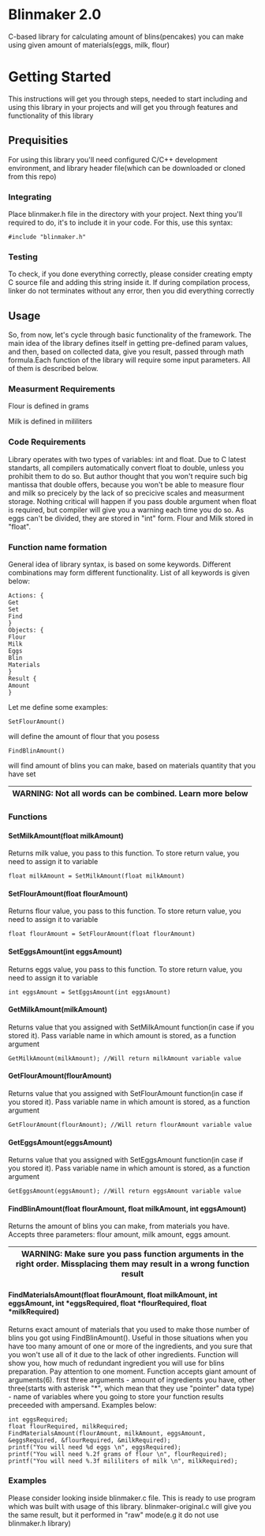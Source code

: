 # Blinmaker 2.0

C-based library for calculating amount of blins(pencakes) you can make using given amount of materials(eggs, milk, flour)

# Getting Started

This instructions will get you through steps, needed to start including and using this library in your projects and will get you through features and functionality of this library

## Prequisities

For using this library you'll need configured C/C++ development environment, and library header file(which can be downloaded or cloned from this repo)

### Integrating
                                                                                                                                                                                                                                             
Place blinmaker.h file in the directory with your project. Next thing you'll required to do, it's to include it in your code. For this, use this syntax:
```
#include "blinmaker.h"
```
### Testing

To check, if you done everything correctly, please consider creating empty C source file and adding this string inside it. If during compilation process, linker do not terminates without any error, then you did everything correctly 

## Usage

So, from now, let's cycle through basic functionality of the framework. The main idea of the library defines itself in getting pre-defined param values, and then, based on collected data, give you result, passed through math formula.Each function of the library will require some input parameters. All of them is described below.

### Measurment Requirements

Flour is defined in grams

Milk is defined in mililiters

### Code Requirements

Library operates with two types of variables: int and float. Due to C latest standarts, all compilers automatically convert float to double, unless you prohibit them to do so. But author thought that you won't require such big mantissa that double offers, because you won't be able to measure flour and milk so precicely by the lack of so precicive scales and measurment storage. Nothing critical will happen if you pass double argument when float is required, but compiler will give you a warning each time you do so. As eggs can't be divided, they are stored in "int" form. Flour and Milk stored in "float".
### Function name formation

General idea of library syntax, is based on some keywords. Different combinations may form different functionality. List of all keywords is given below:
```
Actions: {
Get
Set
Find
}
Objects: {
Flour
Milk
Eggs
Blin
Materials
}
Result {
Amount
}
```
Let me define some examples:
```
SetFlourAmount()
```
will define the amount of flour that you posess
```
FindBlinAmount()
```
will find amount of blins you can make, based on materials quantity that you have set

| WARNING: Not all words can be combined. Learn more below |
| --- |
### Functions
#### SetMilkAmount(float milkAmount)
Returns milk value, you pass to this function. To store return value, you need to assign it to variable
``` 
float milkAmount = SetMilkAmount(float milkAmount)
```
#### SetFlourAmount(float flourAmount)
Returns flour value, you pass to this function. To store return value, you need to assign it to variable
``` 
float flourAmount = SetFlourAmount(float flourAmount)
```
#### SetEggsAmount(int eggsAmount)
Returns eggs value, you pass to this function. To store return value, you need to assign it to variable
``` 
int eggsAmount = SetEggsAmount(int eggsAmount)
```
#### GetMilkAmount(milkAmount)
Returns value that you assigned with SetMilkAmount function(in case if you stored it). Pass variable name in which amount is stored, as a function argument
```
GetMilkAmount(milkAmount); //Will return milkAmount variable value
```
#### GetFlourAmount(flourAmount)
Returns value that you assigned with SetFlourAmount function(in case if you stored it). Pass variable name in which amount is stored, as a function argument
```
GetFlourAmount(flourAmount); //Will return flourAmount variable value
```
#### GetEggsAmount(eggsAmount)
Returns value that you assigned with SetEggsAmount function(in case if you stored it). Pass variable name in which amount is stored, as a function argument
```
GetEggsAmount(eggsAmount); //Will return eggsAmount variable value
```
#### FindBlinAmount(float flourAmount, float milkAmount, int eggsAmount)
Returns the amount of blins you can make, from materials you have. Accepts three parameters: flour amount, milk amount, eggs amount.

| WARNING: Make sure you pass function arguments in the right order. Missplacing them may result in a wrong function result|
| --- |

#### FindMaterialsAmount(float flourAmount, float milkAmount, int eggsAmount, int *eggsRequired, float *flourRequired, float *milkRequired)
Returns exact amount of materials that you used to make those number of blins you got using FindBlinAmount(). Useful in those situations when you have too many amount of one or more of the ingredients, and you sure that you won't use all of it due to the lack of other ingredients. Function will show you, how much of redundant ingredient you will use for blins preparation.
Pay attention to one moment. Function accepts giant amount of arguments(6). first three arguments - amount of ingredients you have, other three(starts with asterisk "*", which mean that they use "pointer" data type) - name of variables where you going to store your function results preceeded with ampersand. Examples below:
```
int eggsRequired;
float flourRequired, milkRequired;
FindMaterialsAmount(flourAmount, milkAmount, eggsAmount, &eggsRequired, &flourRequired, &milkRequired);
printf("You will need %d eggs \n", eggsRequired);
printf("You will need %.2f grams of flour \n", flourRequired);
printf("You will need %.3f mililiters of milk \n", milkRequired);
```
### Examples

Please consider looking inside blinmaker.c file. This is ready to use program which was built with usage of this library. blinmaker-original.c will give you the same result, but it performed in "raw" mode(e.g it do not use blinmaker.h library)

